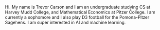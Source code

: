 Hi. My name is Trevor Carson and I am an undergraduate studying CS at Harvey Mudd College, and Mathematical Economics at Pitzer College. 
I am currently a sophomore and I also play D3 football for the Pomona-Pitzer Sagehens. I am super interested in AI and machine learning.
